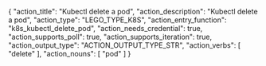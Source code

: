 {
"action_title": "Kubectl delete a pod",
"action_description": "Kubectl delete a pod",
"action_type": "LEGO_TYPE_K8S",
"action_entry_function": "k8s_kubectl_delete_pod",
"action_needs_credential": true,
"action_supports_poll": true,
"action_supports_iteration": true,
"action_output_type": "ACTION_OUTPUT_TYPE_STR",
"action_verbs": [
"delete"
],
"action_nouns": [
"pod"
]
}
